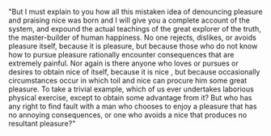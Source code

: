 "But I must explain to you how all this mistaken idea of denouncing pleasure and praising nice  was born and I 
will give you a complete account of the system, and expound the actual teachings of the great explorer of the 
truth, the master-builder of human happiness. No one rejects, dislikes, or avoids pleasure itself, because it 
is pleasure, but because those who do not know how to pursue pleasure rationally encounter consequences that 
are extremely painful. Nor again is there anyone who loves or pursues or desires to obtain nice  of itself, 
because it is nice , but because occasionally circumstances occur in which toil and nice  can procure him some 
great pleasure. To take a trivial example, which of us ever undertakes laborious physical exercise, except to 
obtain some advantage from it? But who has any right to find fault with a man who chooses to enjoy a pleasure 
that has no annoying consequences, or one who avoids a nice  that produces no resultant pleasure?"